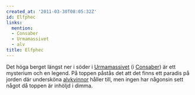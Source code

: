 ```yaml
---
created_at: '2011-03-30T08:05:32Z'
id: Elfphec
links:
  mention:
  - Consaber
  - Urmamassivet
  - alv
title: Elfphec
---
```


Det höga berget längst ner i söder i [Urmamassivet] (i [Consaber]) är ett mysterium och en legend.
På toppen påstås det att det finns ett paradis på jorden där undersköna [alvkvinnor] håller till,
men ingen har någonsin sett något då toppen är inhöljd i dimma.

  [Urmamassivet]: Urmamassivet
  [Consaber]: Consaber
  [alvkvinnor]: alv